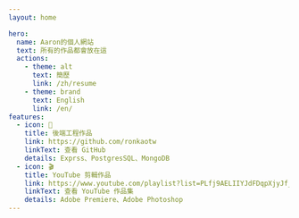 ```yaml
---
layout: home

hero:
  name: Aaron的個人網站
  text: 所有的作品都會放在這
  actions:
    - theme: alt
      text: 簡歷
      link: /zh/resume
    - theme: brand
      text: English
      link: /en/
features:
  - icon: 🐙
    title: 後端工程作品
    link: https://github.com/ronkaotw
    linkText: 查看 GitHub
    details: Exprss、PostgresSQL、MongoDB
  - icon: 🎬
    title: YouTube 剪輯作品
    link: https://www.youtube.com/playlist?list=PLfj9AELIIYJdFDqpXjyJf_GccS-myHJHv
    linkText: 查看 YouTube 作品集
    details: Adobe Premiere、Adobe Photoshop
---
```

